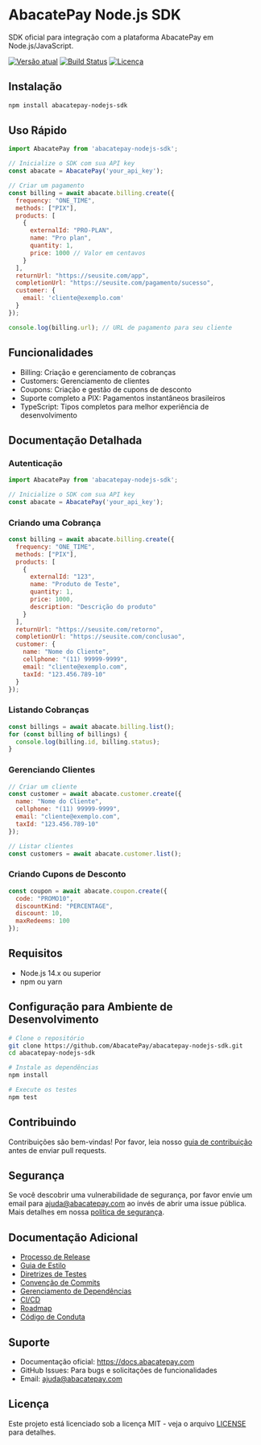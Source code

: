 # AbacatePay Node.js SDK

SDK oficial para integração com a plataforma AbacatePay em Node.js/JavaScript.

[![Versão atual](https://img.shields.io/npm/v/abacatepay-nodejs-sdk)](https://www.npmjs.com/package/abacatepay-nodejs-sdk)
[![Build Status](https://github.com/AbacatePay/abacatepay-nodejs-sdk/workflows/CI/badge.svg)](https://github.com/AbacatePay/abacatepay-nodejs-sdk/actions)
[![Licença](https://img.shields.io/badge/licença-MIT-green.svg)](LICENSE)

## Instalação

```bash
npm install abacatepay-nodejs-sdk
```

## Uso Rápido

```javascript
import AbacatePay from 'abacatepay-nodejs-sdk';

// Inicialize o SDK com sua API key
const abacate = AbacatePay('your_api_key');

// Criar um pagamento
const billing = await abacate.billing.create({
  frequency: "ONE_TIME",
  methods: ["PIX"],
  products: [
    {
      externalId: "PRO-PLAN",
      name: "Pro plan",
      quantity: 1,
      price: 1000 // Valor em centavos
    }
  ],
  returnUrl: "https://seusite.com/app",
  completionUrl: "https://seusite.com/pagamento/sucesso",
  customer: {
    email: 'cliente@exemplo.com'
  }
});

console.log(billing.url); // URL de pagamento para seu cliente
```

## Funcionalidades

- Billing: Criação e gerenciamento de cobranças
- Customers: Gerenciamento de clientes
- Coupons: Criação e gestão de cupons de desconto
- Suporte completo a PIX: Pagamentos instantâneos brasileiros
- TypeScript: Tipos completos para melhor experiência de desenvolvimento

## Documentação Detalhada

### Autenticação

```javascript
import AbacatePay from 'abacatepay-nodejs-sdk';

// Inicialize o SDK com sua API key
const abacate = AbacatePay('your_api_key');
```

### Criando uma Cobrança

```javascript
const billing = await abacate.billing.create({
  frequency: "ONE_TIME",
  methods: ["PIX"],
  products: [
    {
      externalId: "123",
      name: "Produto de Teste",
      quantity: 1,
      price: 1000,
      description: "Descrição do produto"
    }
  ],
  returnUrl: "https://seusite.com/retorno",
  completionUrl: "https://seusite.com/conclusao",
  customer: {
    name: "Nome do Cliente",
    cellphone: "(11) 99999-9999",
    email: "cliente@exemplo.com",
    taxId: "123.456.789-10"
  }
});
```

### Listando Cobranças

```javascript
const billings = await abacate.billing.list();
for (const billing of billings) {
  console.log(billing.id, billing.status);
}
```

### Gerenciando Clientes

```javascript
// Criar um cliente
const customer = await abacate.customer.create({
  name: "Nome do Cliente",
  cellphone: "(11) 99999-9999",
  email: "cliente@exemplo.com",
  taxId: "123.456.789-10"
});

// Listar clientes
const customers = await abacate.customer.list();
```

### Criando Cupons de Desconto

```javascript
const coupon = await abacate.coupon.create({
  code: "PROMO10",
  discountKind: "PERCENTAGE",
  discount: 10,
  maxRedeems: 100
});
```

## Requisitos

- Node.js 14.x ou superior
- npm ou yarn

## Configuração para Ambiente de Desenvolvimento

```bash
# Clone o repositório
git clone https://github.com/AbacatePay/abacatepay-nodejs-sdk.git
cd abacatepay-nodejs-sdk

# Instale as dependências
npm install

# Execute os testes
npm test
```

## Contribuindo

Contribuições são bem-vindas! Por favor, leia nosso [guia de contribuição](https://github.com/rafaelcoelhox/sdk-standards/blob/main/CONTRIBUTING.md) antes de enviar pull requests.

## Segurança

Se você descobrir uma vulnerabilidade de segurança, por favor envie um email para ajuda@abacatepay.com ao invés de abrir uma issue pública. Mais detalhes em nossa [política de segurança](https://github.com/rafaelcoelhox/sdk-standards/blob/main/SECURITY.md).

## Documentação Adicional

- [Processo de Release](https://github.com/rafaelcoelhox/sdk-standards/blob/main/RELEASE_PROCESS.md)
- [Guia de Estilo](https://github.com/rafaelcoelhox/sdk-standards/blob/main/STYLE_GUIDE.md)
- [Diretrizes de Testes](https://github.com/rafaelcoelhox/sdk-standards/blob/main/TESTING_GUIDELINES.md)
- [Convenção de Commits](https://github.com/rafaelcoelhox/sdk-standards/blob/main/COMMIT_CONVENTION.md)
- [Gerenciamento de Dependências](https://github.com/rafaelcoelhox/sdk-standards/blob/main/DEPENDENCY_MANAGEMENT.md)
- [CI/CD](https://github.com/rafaelcoelhox/sdk-standards/blob/main/CI_CD.md)
- [Roadmap](https://github.com/rafaelcoelhox/sdk-standards/blob/main/ROADMAP.md)
- [Código de Conduta](https://github.com/rafaelcoelhox/sdk-standards/blob/main/CODE_OF_CONDUCT.md)

## Suporte

- Documentação oficial: https://docs.abacatepay.com
- GitHub Issues: Para bugs e solicitações de funcionalidades
- Email: ajuda@abacatepay.com

## Licença

Este projeto está licenciado sob a licença MIT - veja o arquivo [LICENSE](LICENSE) para detalhes.